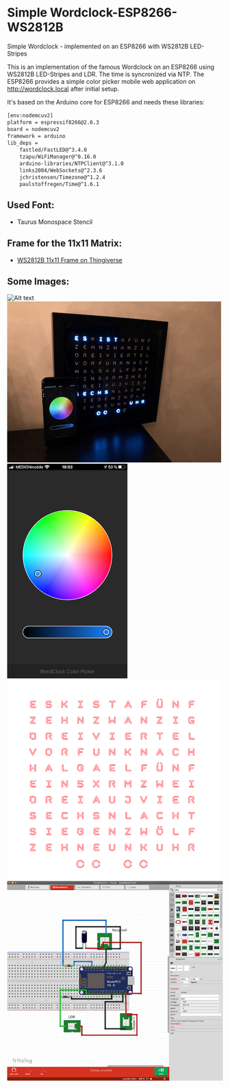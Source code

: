 # Simple Wordclock-ESP8266-WS2812B

Simple Wordclock - implemented on an ESP8266 with WS2812B LED-Stripes

This is an implementation of the famous Wordclock on an ESP8266 using WS2812B LED-Stripes and LDR. The time is syncronized via NTP.
The ESP8266 provides a simple color picker mobile web application on http://wordclock.local after initial setup. 

It's based on the Arduino core for ESP8266 and needs these libraries:

```
[env:nodemcuv2]
platform = espressif8266@2.6.3
board = nodemcuv2
framework = arduino
lib_deps = 
	fastled/FastLED@^3.4.0
	tzapu/WiFiManager@^0.16.0
	arduino-libraries/NTPClient@^3.1.0
	links2004/WebSockets@^2.3.6
	jchristensen/Timezone@^1.2.4
	paulstoffregen/Time@^1.6.1

```

## Used Font:
- Taurus Monospace Stencil

## Frame for the 11x11 Matrix:
- [WS2812B 11x11 Frame on Thingiverse](https://www.thingiverse.com/thing:4088421)

## Some Images:
![Alt text](Supplement/Screenshots/preview.gif?raw=true "Title")
![Alt text](Supplement/Screenshots/prev1.png?raw=true "Title")
![Alt text](Supplement/Screenshots/WebApp4.PNG?raw=true "Title")
![Alt text](Supplement/Screenshots/face.png?raw=true "Title")
![Alt text](Supplement/Screenshots/Breadboard.png?raw=true "Title")
